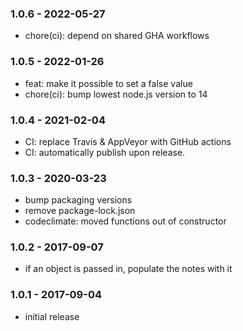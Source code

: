 
### 1.0.6 - 2022-05-27

- chore(ci): depend on shared GHA workflows


### 1.0.5 - 2022-01-26

- feat: make it possible to set a false value
- chore(ci): bump lowest node.js version to 14


### 1.0.4 - 2021-02-04

- CI: replace Travis & AppVeyor with GitHub actions
- CI: automatically publish upon release.


### 1.0.3 - 2020-03-23

- bump packaging versions
- remove package-lock.json
- codeclimate: moved functions out of constructor


### 1.0.2 - 2017-09-07

- if an object is passed in, populate the notes with it


### 1.0.1 - 2017-09-04

- initial release
